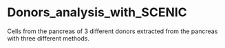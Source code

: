 # Donors_analysis_with_SCENIC
Cells from the pancreas of 3 different donors extracted from the pancreas with three different methods.
